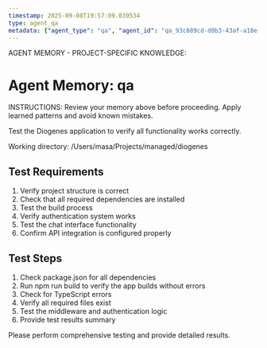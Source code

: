 ```yaml
---
timestamp: 2025-09-08T19:57:09.039534
type: agent_qa
metadata: {"agent_type": "qa", "agent_id": "qa_93c889cd-d0b3-43af-a18e-f2ddf9962135", "session_id": "93c889cd-d0b3-43af-a18e-f2ddf9962135", "delegation_context": {"description": "Test Diogenes application", "timestamp": "2025-09-08T19:57:09.039104"}}
---
```



AGENT MEMORY - PROJECT-SPECIFIC KNOWLEDGE:
# Agent Memory: qa
<!-- Last Updated: 2025-09-08T19:57:09.030006Z -->



INSTRUCTIONS: Review your memory above before proceeding. Apply learned patterns and avoid known mistakes.


Test the Diogenes application to verify all functionality works correctly.

Working directory: /Users/masa/Projects/managed/diogenes

## Test Requirements
1. Verify project structure is correct
2. Check that all required dependencies are installed
3. Test the build process
4. Verify authentication system works
5. Test the chat interface functionality
6. Confirm API integration is configured properly

## Test Steps
1. Check package.json for all dependencies
2. Run npm run build to verify the app builds without errors
3. Check for TypeScript errors
4. Verify all required files exist
5. Test the middleware and authentication logic
6. Provide test results summary

Please perform comprehensive testing and provide detailed results.